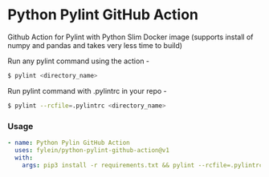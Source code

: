 # Python Pylint GitHub Action
Github Action for Pylint with Python Slim Docker image (supports install of numpy and pandas and takes very less time to build)

Run any pylint command using the action -

```bash
$ pylint <directory_name>
```

Run pylint command with .pylintrc in your repo -

```bash
$ pylint --rcfile=.pylintrc <directory_name>
```

### Usage

```yml
- name: Python Pylin GitHub Action
  uses: fylein/python-pylint-github-action@v1
  with:
    args: pip3 install -r requirements.txt && pylint --rcfile=.pylintrc <directory_name>
```
